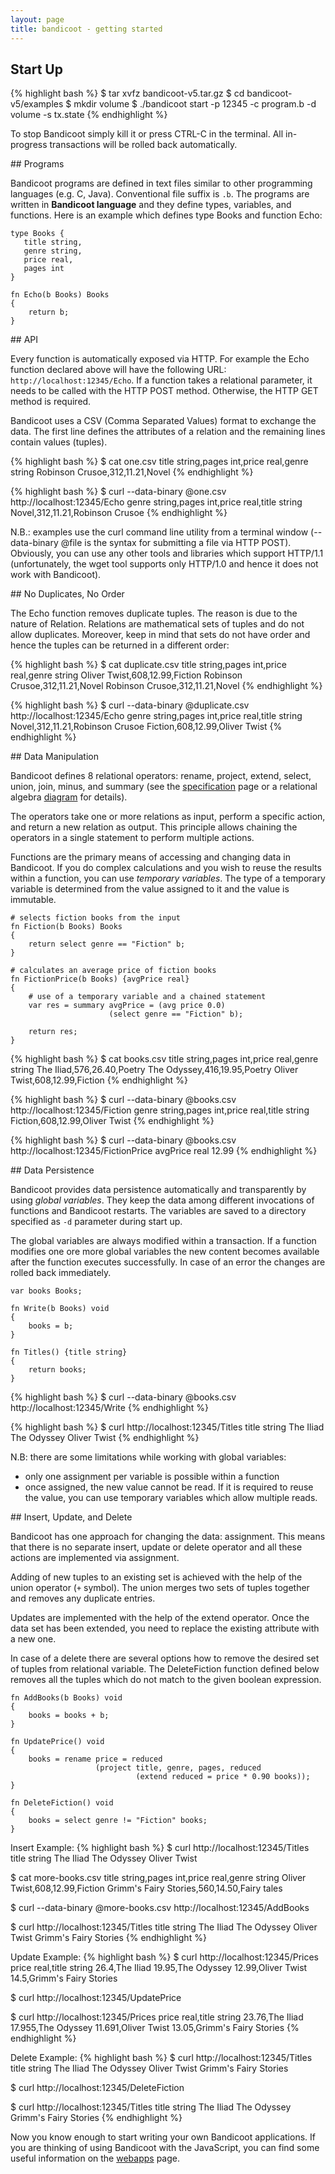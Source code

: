 ```yaml
---
layout: page
title: bandicoot - getting started
---
```


## Start Up

{% highlight bash %}
$ tar xvfz bandicoot-v5.tar.gz
$ cd bandicoot-v5/examples
$ mkdir volume
$ ./bandicoot start -p 12345 -c program.b -d volume -s tx.state
{% endhighlight %}

To stop Bandicoot simply kill it or press CTRL-C in the terminal. All
in-progress transactions will be rolled back automatically.

## Programs

Bandicoot programs are defined in text files similar to other programming
languages (e.g. C, Java). Conventional file suffix is `.b`. The
programs are written in <b>Bandicoot language</b> and they define types,
variables, and functions. Here is an example which defines type Books and
function Echo:

    type Books {
       title string,
       genre string,
       price real,
       pages int
    }
    
    fn Echo(b Books) Books
    {
        return b;
    }

## API

Every function is automatically exposed via HTTP. For example the Echo function
declared above will have the following URL:
`http://localhost:12345/Echo`. If a function takes a relational parameter,
it needs to be called with the HTTP POST method. Otherwise, the HTTP GET method
is required.

Bandicoot uses a CSV (Comma Separated Values) format to exchange the data.
The first line defines the attributes of a relation and the remaining lines contain
values (tuples).

{% highlight bash %}
$ cat one.csv
title string,pages int,price real,genre string
Robinson Crusoe,312,11.21,Novel
{% endhighlight %}
 
{% highlight bash %}
$ curl --data-binary @one.csv http://localhost:12345/Echo
genre string,pages int,price real,title string
Novel,312,11.21,Robinson Crusoe
{% endhighlight %}

N.B.: examples use the curl command line utility from a terminal window
(--data-binary @file is the syntax for submitting a file via HTTP POST).
Obviously, you can use any other tools and libraries which support HTTP/1.1
(unfortunately, the wget tool supports only HTTP/1.0 and hence it does not
work with Bandicoot).

## No Duplicates, No Order

The Echo function removes duplicate tuples. The reason is due to the nature
of Relation. Relations are mathematical sets of tuples and do not allow
duplicates. Moreover, keep in mind that sets do not have order and hence the
tuples can be returned in a different order:

{% highlight bash %}
$ cat duplicate.csv
title string,pages int,price real,genre string
Oliver Twist,608,12.99,Fiction
Robinson Crusoe,312,11.21,Novel
Robinson Crusoe,312,11.21,Novel
{% endhighlight %}
 
{% highlight bash %}
$ curl --data-binary @duplicate.csv http://localhost:12345/Echo
genre string,pages int,price real,title string
Novel,312,11.21,Robinson Crusoe
Fiction,608,12.99,Oliver Twist
{% endhighlight %}

## Data Manipulation

Bandicoot defines 8 relational operators: rename, project, extend, select,
union, join, minus, and summary (see the [specification](specification.html)
page or a relational algebra [diagram](bandicoot-algebra.pdf) for details).

The operators take one or more relations as input, perform a specific action,
and return a new relation as output. This principle allows chaining the
operators in a single statement to perform multiple actions.

Functions are the primary means of accessing and changing data in Bandicoot.
If you do complex calculations and you wish to reuse the results within a
function, you can use _temporary variables_. The type of a temporary variable
is determined from the value assigned to it and the value is immutable.

    # selects fiction books from the input
    fn Fiction(b Books) Books
    {
        return select genre == "Fiction" b;
    }
    
    # calculates an average price of fiction books
    fn FictionPrice(b Books) {avgPrice real}
    {
        # use of a temporary variable and a chained statement
        var res = summary avgPrice = (avg price 0.0)
                          (select genre == "Fiction" b);
    
        return res;
    }

{% highlight bash %}
$ cat books.csv
title string,pages int,price real,genre string
The Iliad,576,26.40,Poetry
The Odyssey,416,19.95,Poetry
Oliver Twist,608,12.99,Fiction
{% endhighlight %}

{% highlight bash %}
$ curl --data-binary @books.csv http://localhost:12345/Fiction
genre string,pages int,price real,title string
Fiction,608,12.99,Oliver Twist
{% endhighlight %}

{% highlight bash %}
$ curl --data-binary @books.csv http://localhost:12345/FictionPrice
avgPrice real
12.99
{% endhighlight %}

## Data Persistence

Bandicoot provides data persistence automatically and transparently by using
_global variables_. They keep the data among different invocations of functions
and Bandicoot restarts. The variables are saved to a directory specified as
`-d` parameter during start up.

The global variables are always modified within a transaction. If a function
modifies one ore more global variables the new content becomes available after
the function executes successfully. In case of an error the changes are rolled
back immediately.

    var books Books;
    
    fn Write(b Books) void
    {
        books = b;
    }
    
    fn Titles() {title string}
    {
        return books;
    }

{% highlight bash %}
$ curl --data-binary @books.csv http://localhost:12345/Write
{% endhighlight %}

{% highlight bash %}
$ curl http://localhost:12345/Titles
title string
The Iliad
The Odyssey
Oliver Twist
{% endhighlight %}

N.B: there are some limitations while working with global variables:
* only one assignment per variable is possible within a function
* once assigned, the new value cannot be read. If it is required to reuse the
  value, you can use temporary variables which allow multiple reads.

## Insert, Update, and Delete

Bandicoot has one approach for changing the data: assignment. This means that
there is no separate insert, update or delete operator and all these actions
are implemented via assignment.

Adding of new tuples to an existing set is achieved with the help of the union
operator (`+` symbol). The union merges two sets of tuples together
and removes any duplicate entries.

Updates are implemented with the help of the extend operator. Once the data
set has been extended, you need to replace the existing attribute with a new
one.

In case of a delete there are several options how to remove the desired set
of tuples from relational variable. The DeleteFiction function defined
below removes all the tuples which do not match to the given boolean expression.

    fn AddBooks(b Books) void
    {
        books = books + b;
    }
    
    fn UpdatePrice() void
    {
        books = rename price = reduced
                       (project title, genre, pages, reduced
                                (extend reduced = price * 0.90 books));
    }
    
    fn DeleteFiction() void
    {
        books = select genre != "Fiction" books;
    }

Insert Example:
{% highlight bash %}
$ curl http://localhost:12345/Titles
title string
The Iliad
The Odyssey
Oliver Twist

$ cat more-books.csv
title string,pages int,price real,genre string
Oliver Twist,608,12.99,Fiction
Grimm's Fairy Stories,560,14.50,Fairy tales

$ curl --data-binary @more-books.csv http://localhost:12345/AddBooks

$ curl http://localhost:12345/Titles
title string
The Iliad
The Odyssey
Oliver Twist
Grimm's Fairy Stories
{% endhighlight %}

Update Example:
{% highlight bash %}
$ curl http://localhost:12345/Prices
price real,title string
26.4,The Iliad
19.95,The Odyssey
12.99,Oliver Twist
14.5,Grimm's Fairy Stories

$ curl http://localhost:12345/UpdatePrice

$ curl http://localhost:12345/Prices
price real,title string
23.76,The Iliad
17.955,The Odyssey
11.691,Oliver Twist
13.05,Grimm's Fairy Stories
{% endhighlight %}

Delete Example:
{% highlight bash %}
$ curl http://localhost:12345/Titles
title string
The Iliad
The Odyssey
Oliver Twist
Grimm's Fairy Stories

$ curl http://localhost:12345/DeleteFiction

$ curl http://localhost:12345/Titles
title string
The Iliad
The Odyssey
Grimm's Fairy Stories
{% endhighlight %}

Now you know enough to start writing your own Bandicoot applications. If you
are thinking of using Bandicoot with the JavaScript, you can find some useful
information on the [webapps](webapps.html) page.
